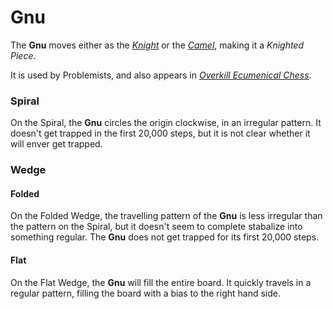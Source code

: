 # Gnu

The **Gnu** moves either as the [*Knight*](knight.html) or
the [*Camel*](camel.html), making it a *Knighted Piece*.

It is used by Problemists, and also appears in
[*Overkill Ecumenical Chess*](#chess-v:rules/overkill-ecumenical-chess).

### Spiral

On the Spiral, the **Gnu** circles the origin clockwise, in an
irregular pattern. It doesn't get trapped in the first 20,000
steps, but it is not clear whether it will enver get trapped.

### Wedge

#### Folded

On the Folded Wedge, the travelling pattern of the **Gnu** is less
irregular than the pattern on the Spiral, but it doesn't seem to
complete stabalize into something regular. The **Gnu** does not
get trapped for its first 20,000 steps.

#### Flat

On the Flat Wedge, the **Gnu** will fill the entire board. It quickly
travels in a regular pattern, filling the board with a bias to the
right hand side.

<div class = 'trapped' data-piece = 'gnu'></div>
<div class = 'boxset'  data-sets  = 'overkill_ecumenical_chess'></div>
